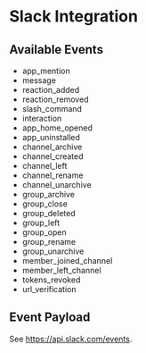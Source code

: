 # Slack Integration

## Available Events

- app_mention
- message
- reaction_added
- reaction_removed
- slash_command
- interaction
- app_home_opened
- app_uninstalled
- channel_archive
- channel_created
- channel_left
- channel_rename
- channel_unarchive
- group_archive
- group_close
- group_deleted
- group_left
- group_open
- group_rename
- group_unarchive
- member_joined_channel
- member_left_channel
- tokens_revoked
- url_verification

## Event Payload

See https://api.slack.com/events.
